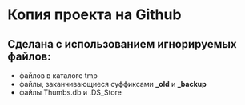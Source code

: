 # Копия проекта на Github

## Сделана с использованием игнорируемых файлов:

* файлов в каталоге tmp
* файлы, заканчивающиеся суффиксами **_old** и **_backup**
* файлы Thumbs.db и .DS_Store
